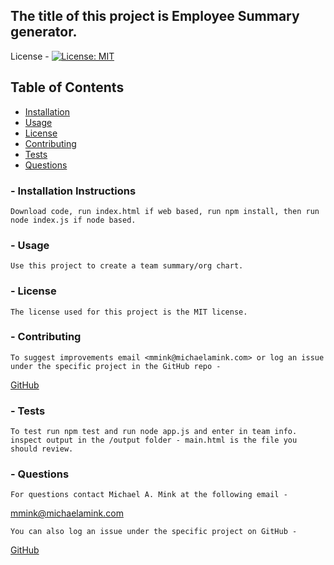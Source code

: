 ## The title of this project is Employee Summary generator.
        
License - [![License: MIT](https://img.shields.io/badge/License-MIT-yellow.svg)](https://opensource.org/licenses/MIT)

## Table of Contents 
* [Installation](#Installation-instructions) 
* [Usage](#Usage) 
* [License](#License)
* [Contributing](#Contributing)
* [Tests](#Tests)
* [Questions](Questions)


### - Installation Instructions
    Download code, run index.html if web based, run npm install, then run node index.js if node based.

### - Usage
    Use this project to create a team summary/org chart.

### - License
    The license used for this project is the MIT license.

### - Contributing
    To suggest improvements email <mmink@michaelamink.com> or log an issue under the specific project in the GitHub repo - 
[GitHub](https://github.com/cermqm)

### - Tests
    To test run npm test and run node app.js and enter in team info.  inspect output in the /output folder - main.html is the file you should review.

### - Questions
    For questions contact Michael A. Mink at the following email -

<mmink@michaelamink.com>

    You can also log an issue under the specific project on GitHub - 

[GitHub](https://github.com/cermqm)


